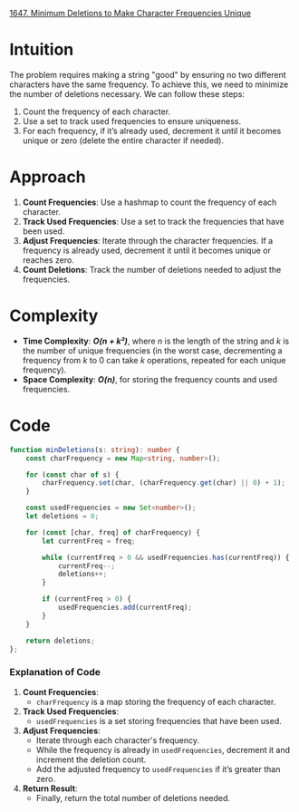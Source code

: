 [1647. Minimum Deletions to Make Character Frequencies Unique](https://leetcode.com/problems/minimum-deletions-to-make-character-frequencies-unique/)

# Intuition
The problem requires making a string "good" by ensuring no two different characters have the same frequency. To achieve this, we need to minimize the number of deletions necessary. We can follow these steps:
1. Count the frequency of each character.
2. Use a set to track used frequencies to ensure uniqueness.
3. For each frequency, if it’s already used, decrement it until it becomes unique or zero (delete the entire character if needed).

# Approach
1. **Count Frequencies**: Use a hashmap to count the frequency of each character.
2. **Track Used Frequencies**: Use a set to track the frequencies that have been used.
3. **Adjust Frequencies**: Iterate through the character frequencies. If a frequency is already used, decrement it until it becomes unique or reaches zero.
4. **Count Deletions**: Track the number of deletions needed to adjust the frequencies.

# Complexity
- **Time Complexity**: ***O(n + k²)***, where *n* is the length of the string and *k* is the number of unique frequencies (in the worst case, decrementing a frequency from *k* to 0 can take *k* operations, repeated for each unique frequency).
- **Space Complexity**: ***O(n)***, for storing the frequency counts and used frequencies.

# Code

```typescript
function minDeletions(s: string): number {
    const charFrequency = new Map<string, number>();

    for (const char of s) {
        charFrequency.set(char, (charFrequency.get(char) || 0) + 1);
    }

    const usedFrequencies = new Set<number>();
    let deletions = 0;

    for (const [char, freq] of charFrequency) {
        let currentFreq = freq;

        while (currentFreq > 0 && usedFrequencies.has(currentFreq)) {
            currentFreq--;
            deletions++;
        }

        if (currentFreq > 0) {
            usedFrequencies.add(currentFreq);
        }
    }

    return deletions;
};

```

### Explanation of Code
1. **Count Frequencies**: 
   - `charFrequency` is a map storing the frequency of each character.
2. **Track Used Frequencies**:
   - `usedFrequencies` is a set storing frequencies that have been used.
3. **Adjust Frequencies**:
   - Iterate through each character's frequency.
   - While the frequency is already in `usedFrequencies`, decrement it and increment the deletion count.
   - Add the adjusted frequency to `usedFrequencies` if it’s greater than zero.
4. **Return Result**: 
   - Finally, return the total number of deletions needed.